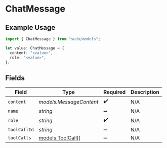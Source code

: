 # ChatMessage

## Example Usage

```typescript
import { ChatMessage } from "sudo/models";

let value: ChatMessage = {
  content: "<value>",
  role: "<value>",
};
```

## Fields

| Field                                      | Type                                       | Required                                   | Description                                |
| ------------------------------------------ | ------------------------------------------ | ------------------------------------------ | ------------------------------------------ |
| `content`                                  | *models.MessageContent*                    | :heavy_check_mark:                         | N/A                                        |
| `name`                                     | *string*                                   | :heavy_minus_sign:                         | N/A                                        |
| `role`                                     | *string*                                   | :heavy_check_mark:                         | N/A                                        |
| `toolCallId`                               | *string*                                   | :heavy_minus_sign:                         | N/A                                        |
| `toolCalls`                                | [models.ToolCall](../models/toolcall.md)[] | :heavy_minus_sign:                         | N/A                                        |